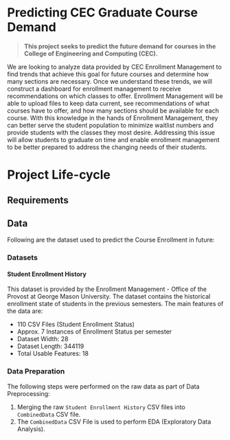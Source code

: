 # Predicting CEC Graduate Course Demand

> **This project seeks to predict the future demand for courses in the College of Engineering and Computing (CEC).**

We are looking to analyze data provided by CEC Enrollment Management to find trends that achieve this goal for future courses and determine how many sections are necessary. Once we understand these trends, we will construct a dashboard for enrollment management to receive recommendations on which classes to offer. Enrollment Management will be able to upload files to keep data current, see recommendations of what courses have to offer, and how many sections should be available for each course. With this knowledge in the hands of Enrollment Management, they can better serve the student population to minimize waitlist numbers and provide students with the classes they most desire. Addressing this issue will allow students to graduate on time and enable enrollment management to be better prepared to address the changing needs of their students.

# Project Life-cycle

## Requirements


## Data

Following are the dataset used to predict the Course Enrollment in future:

### Datasets

#### Student Enrollment History

This dataset is provided by the Enrollment Management - Office of the Provost at George Mason University. The dataset contains the historical enrollment state of students in the previous semesters. The main features of the data are:

* 110 CSV Files (Student Enrollment Status)
* Approx. 7 Instances of Enrollment Status per semester
* Dataset Width: 28
* Dataset Length: 344119
* Total Usable Features: 18


### Data Preparation

The following steps were performed on the raw data as part of Data Preprocessing:

1. Merging the raw `Student Enrollment History` CSV files into `CombinedData` CSV file.
2. The `CombinedData` CSV File is used to perform EDA (Exploratory Data Analysis).
